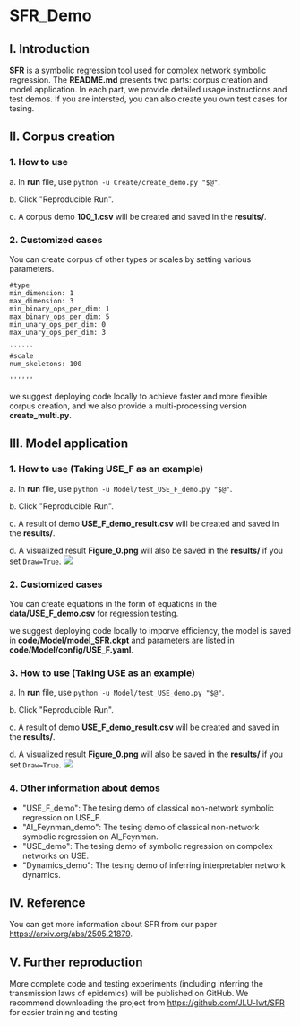 # SFR_Demo

## I. Introduction
**SFR** is a symbolic regression tool used for complex network symbolic regression. The **README.md** presents two parts: corpus creation and model application. In each part, we provide detailed usage instructions and test demos. If you are intersted, you can also create you own test cases for tesing.

## II. Corpus creation
### 1. How to use
a. In **run** file, use `python -u Create/create_demo.py "$@"`.

b. Click "Reproducible Run".

c. A corpus demo **100_1.csv** will be created and saved in the **results/**.

### 2. Customized cases
You can create corpus of other types or scales by setting various parameters.

```
#type
min_dimension: 1
max_dimension: 3
min_binary_ops_per_dim: 1
max_binary_ops_per_dim: 5
min_unary_ops_per_dim: 0
max_unary_ops_per_dim: 3

''''''
#scale
num_skeletons: 100

''''''
```
we suggest deploying code locally to achieve faster and more flexible corpus creation, and we also provide a multi-processing version **create_multi.py**.

## III. Model application
### 1. How to use (Taking USE_F as an example)
a. In **run** file, use `python -u Model/test_USE_F_demo.py "$@"`.

b. Click "Reproducible Run".

c. A result of demo **USE_F_demo_result.csv** will be created and saved in the **results/**.

d. A visualized result **Figure_0.png** will also be saved in the **results/** if you set `Draw=True`.
![](Figure_0.png)


### 2. Customized cases
You can create equations in the form of equations in the **data/USE_F_demo.csv** for regression testing.

we suggest deploying code locally to imporve efficiency, the model is saved in **code/Model/model_SFR.ckpt** and parameters are listed in **code/Model/config/USE_F.yaml**.

### 3. How to use (Taking USE as an example)

a. In **run** file, use `python -u Model/test_USE_demo.py "$@"`.

b. Click "Reproducible Run".

c. A result of demo **USE_F_demo_result.csv** will be created and saved in the **results/**.

d. A visualized result **Figure_0.png** will also be saved in the **results/** if you set `Draw=True`.
![](Figure_1.png)

### 4. Other information about demos 
- "USE_F_demo": The tesing demo of classical non-network symbolic regression on USE_F.
- "AI_Feynman_demo": The tesing demo of classical non-network symbolic regression on AI_Feynman.
- "USE_demo": The tesing demo of symbolic regression on compolex networks on USE.
- "Dynamics_demo": The tesing demo of inferring interpretabler network dynamics.


## IV. Reference
You can get more information about SFR from our paper https://arxiv.org/abs/2505.21879.

## V. Further reproduction
More complete code and testing experiments (including inferring the transmission laws of epidemics) will be published on GitHub. We recommend downloading the project from https://github.com/JLU-lwt/SFR for easier training and testing





